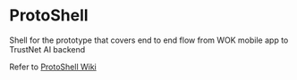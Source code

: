 # ProtoShell
Shell for the prototype that covers end to end flow from WOK mobile app to TrustNet AI backend 

Refer to [ProtoShell Wiki](../../wiki)

